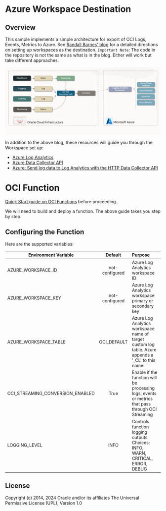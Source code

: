 # Azure Workspace Destination

##  Overview

This sample implements a simple architecture for export of OCI Logs, Events, Metrics to Azure. 
See [Randall Barnes' blog](https://blogs.oracle.com/cloud-infrastructure/post/using-microsoft-azure-sentinel-siem-tools-with-oci-logging-service) for a 
detailed directions on setting up workspaces as the destination.  `Important Note`: The code in the repository is 
not the same as what is in the blog.  Either will work but take different approaches.

![](images/architecture.workspace.png)

In addition to the above blog, these resources will guide you through the Workspace set up:

- [Azure Log Analytics](https://docs.microsoft.com/en-us/rest/api/loganalytics/)
- [Azure Data Collector API ](https://docs.microsoft.com/en-us/azure/azure-monitor/logs/data-collector-api)
- [Azure: Send log data to Log Analytics with the HTTP Data Collector API](https://docs.microsoft.com/en-us/rest/api/loganalytics/create-request)


# OCI Function

[Quick Start guide on OCI Functions](https://docs.oracle.com/en-us/iaas/Content/Functions/Tasks/functionsquickstartguidestop.htm) before proceeding.

We will need to build and deploy a function.  The above guide takes you step by step.

## Configuring the Function

Here are the supported variables:

| Environment Variable  |    Default     | Purpose                                                                                             |
|-----------------------|:--------------:|:----------------------------------------------------------------------------------------------------|
| AZURE_WORKSPACE_ID    | not-configured | Azure Log Analytics workspace ID                                                                                     |
| AZURE_WORKSPACE_KEY   | not-configured | Azure Log Analytics workspace primary or secondary key                                                                                    |
| AZURE_WORKSPACE_TABLE |  OCI_DEFAULT   | Azure Log Analytics workspace name of target custom log table.  Azure appends a '_CL' to this name. |
| OCI_STREAMING_CONVERSION_ENABLED         |     True      | Enable if the function will be processing logs, events or metrics that pass through OCI Streaming   |
| LOGGING_LEVEL         |      INFO      | Controls function logging outputs.  Choices: INFO, WARN, CRITICAL, ERROR, DEBUG                     |


## License
Copyright (c) 2014, 2024 Oracle and/or its affiliates
The Universal Permissive License (UPL), Version 1.0
